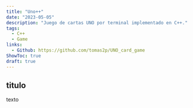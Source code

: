 ```yaml
---
title: "Uno++"
date: "2023-05-05"
description: "Juego de cartas UNO por terminal implementado en C++."
tags:
  - C++
  - Game
links:
  - Github: https://github.com/tomas2p/UNO_card_game
ShowToc: true
draft: true
---
```


## titulo

texto
